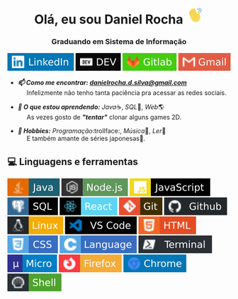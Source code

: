 <h1 align="center">Olá, eu sou Daniel Rocha <img src="https://github.com/dannRocha/dannRocha/blob/master/assets/img/wave.gif" width=40></h1>
<h3 align="center">Graduando em Sistema de Informação</h3>
<p align="center">
  <a href="https://www.linkedin.com/in/DanielRochaS" target="_blank"><img src="https://github.com/dannRocha/dannRocha/blob/master/assets/img/linkedin.svg" alt="LinkedIn"></a>
  <a href="https://dev.to/dannRocha" target="_blank"><img src="https://github.com/dannRocha/dannRocha/blob/master/assets/img/dev.svg" alt="DEV.to"></a>
  <a href="https://gitlab.com/dannRocha" target="_blank"><img src="https://github.com/dannRocha/dannRocha/blob/master/assets/img/gitlab.svg" alt="Gitlab"/></a>
  <a href="mailto:danielrocha.d.silva@gmail.com"><img src="https://github.com/dannRocha/dannRocha/blob/master/assets/img/gmail.svg" alt="Gmail"/></a>
</p>

- ***:mailbox: Como me encontrar: danielrocha.d.silva@gmail.com***<br/>
&nbsp;&nbsp;&nbsp;&nbsp;&nbsp;Infelizmente não tenho tanta paciência pra acessar as redes sociais.

- ***:seedling: O que estou aprendendo:*** *Java*:coffee:, *SQL*:file_folder:, *Web*:earth_americas:<br/>
&nbsp;&nbsp;&nbsp;&nbsp;&nbsp;As vezes gosto de ***"tentar"*** clonar alguns games 2D.

- ***:massage: Hobbies:*** *Programação*:trollface:, *Música*:guitar:, *Ler*:book:<br/>
&nbsp;&nbsp;&nbsp;&nbsp;&nbsp;E também amante de séries japonesas:japanese_ogre:.



## :computer: Linguagens e ferramentas

<p>
  <img src="https://github.com/dannRocha/dannRocha/blob/master/assets/img/java.svg" alt="Java" />
  <img src="https://github.com/dannRocha/dannRocha/blob/master/assets/img/nodejs.svg" alt="Node.js" />
  <img src="https://github.com/dannRocha/dannRocha/blob/master/assets/img/javascript.svg" alt="JavaScript" />
  <img src="https://github.com/dannRocha/dannRocha/blob/master/assets/img/sql.svg" alt="SQL" />
  <img src="https://github.com/dannRocha/dannRocha/blob/master/assets/img/react.svg" alt="React" />
  <img src="https://github.com/dannRocha/dannRocha/blob/master/assets/img/git.svg" alt="Git" />
  <img src="https://github.com/dannRocha/dannRocha/blob/master/assets/img/github.svg" alt="Github" />
  <img src="https://github.com/dannRocha/dannRocha/blob/master/assets/img/linux.svg" alt="Linux" />
  <img src="https://github.com/dannRocha/dannRocha/blob/master/assets/img/vscode.svg" alt="Vs Code"/>
  <img src="https://github.com/dannRocha/dannRocha/blob/master/assets/img/html.svg" alt="HTML" />
  <img src="https://github.com/dannRocha/dannRocha/blob/master/assets/img/css.svg" alt="CSS" />
  <img src="https://github.com/dannRocha/dannRocha/blob/master/assets/img/c.svg" alt="C" />
  <img src="https://github.com/dannRocha/dannRocha/blob/master/assets/img/terminal.svg" alt="Terminal" />
  <img src="https://github.com/dannRocha/dannRocha/blob/master/assets/img/micro.svg" alt="Micro Editor" />
  <img src="https://github.com/dannRocha/dannRocha/blob/master/assets/img/firefox.svg" alt="Firefox" />
  <img src="https://github.com/dannRocha/dannRocha/blob/master/assets/img/chrome.svg" alt="Chrome" />
  <img src="https://github.com/dannRocha/dannRocha/blob/master/assets/img/shell.svg" alt="Shell" />  
</p>

<!--

Exemplo
[![Watch the video](https://img.youtube.com/vi/HzJU_mVvpwU/maxresdefault.jpg)](https://www.youtube.com/watch?v=HzJU_mVvpwU)
[![Watch the video](https://img.youtube.com/vi/VIDEO_ID/maxresdefault.jpg)](VIDEO_URL)


## :bar_chart: Estatísticas

<p align="center">
  <img src="https://github-readme-stats.vercel.app/api?username=dannrocha&show_icons=true&count_pri vate=true" /> 
  <img src="https://github-readme-stats.vercel.app/api/top-langs/?username=dannRocha&layout=compact" />
</p>



## Shields
Java:       http://img.shields.io/badge/Java-%230077B6.svg?&style=flat-square&logo=java&logoColor=white&color=1d6074&labelColor=e46901
Node:       http://img.shields.io/badge/Node.js-%230077B6.svg?&style=flat-square&logo=node.js&logoColor=white&color=60975a&labelColor=313131
JavaScript: http://img.shields.io/badge/JavaScript-%230077B6.svg?&style=flat-square&logo=javascript&logoColor=white&color=000&labelColor=efd81d
SQL:        http://img.shields.io/badge/SQL-%230077B6.svg?&style=flat-square&logo=postgresql&logoColor=white&color=000&labelColor=336791
React:      http://img.shields.io/badge/React-%230077B6.svg?&style=flat-square&logo=react&logoColor=5ed4f4&color=5ed4f4&labelColor=000
Git:        http://img.shields.io/badge/Git-%230077B6.svg?&style=flat-square&logo=git&logoColor=white&color=3f2f00&labelColor=e94e31
Github:	    http://img.shields.io/badge/Github-%230077B6.svg?&style=flat-square&logo=github&logoColor=white&color=23282c&labelColor=23282c
Linux:      http://img.shields.io/badge/Linux-%230077B6.svg?&style=flat-square&logo=linux&logoColor=white&color=f5ab01&labelColor=23282c
VsCode:     http://img.shields.io/badge/VS%20Code-%230077B6.svg?&style=flat-square&logo=visual-studio-code&logoColor=0076c6&color=000&labelColor=000
npm:       http://img.shields.io/badge/NPM-%230077B6.svg?&style=flat-square&logo=npm&logoColor=white&color=c12127&labelColor=000
HTML5:     http://img.shields.io/badge/HTML-%230077B6.svg?&style=flat-square&logo=html5&logoColor=white&color=e54c21&labelColor=f16524
CSS3:      http://img.shields.io/badge/CSS-%230077B6.svg?&style=flat-square&logo=css3&logoColor=white&color=396dc0&labelColor=57a7e4
C:         http://img.shields.io/badge/Programming%20language-%230077B6.svg?&style=flat-square&logo=c&logoColor=white&color=396dc0&labelColor=57a7e4
Shell:     http://img.shields.io/badge/Shell-%230077B6.svg?&style=flat-square&logo=shell&logoColor=white&color=4fa22f&labelColor=292f35
Firefox:   http://img.shields.io/badge/Firefox-%230077B6.svg?&style=flat-square&logo=firefox-browser&logoColor=white&color=f5ab37&labelColor=f73b42
Chrome:    http://img.shields.io/badge/Chrome-%230077B6.svg?&style=flat-square&logo=google-chrome&logoColor=#039433&color=c60031&labelColor=0094f7


**dannRocha/dannRocha** is a ✨ _special_ ✨ repository because its `README.md` (this file) appears on your GitHub profile.

Here are some ideas to get you started:

- 🔭 I’m currently working on ...
- 🌱 I’m currently learning ...
- 👯 I’m looking to collaborate on ...
- 🤔 I’m looking for help with ...
- 💬 Ask me about ...
- 📫 How to reach me: ...
- 😄 Pronouns: ...
- ⚡ Fun fact: ...
-->
